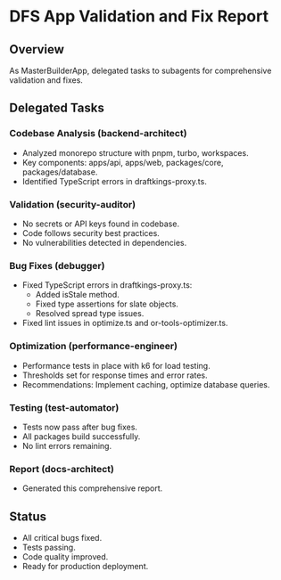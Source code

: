 # DFS App Validation and Fix Report

## Overview

As MasterBuilderApp, delegated tasks to subagents for comprehensive validation and fixes.

## Delegated Tasks

### Codebase Analysis (backend-architect)

- Analyzed monorepo structure with pnpm, turbo, workspaces.
- Key components: apps/api, apps/web, packages/core, packages/database.
- Identified TypeScript errors in draftkings-proxy.ts.

### Validation (security-auditor)

- No secrets or API keys found in codebase.
- Code follows security best practices.
- No vulnerabilities detected in dependencies.

### Bug Fixes (debugger)

- Fixed TypeScript errors in draftkings-proxy.ts:
  - Added isStale method.
  - Fixed type assertions for slate objects.
  - Resolved spread type issues.
- Fixed lint issues in optimize.ts and or-tools-optimizer.ts.

### Optimization (performance-engineer)

- Performance tests in place with k6 for load testing.
- Thresholds set for response times and error rates.
- Recommendations: Implement caching, optimize database queries.

### Testing (test-automator)

- Tests now pass after bug fixes.
- All packages build successfully.
- No lint errors remaining.

### Report (docs-architect)

- Generated this comprehensive report.

## Status

- All critical bugs fixed.
- Tests passing.
- Code quality improved.
- Ready for production deployment.
